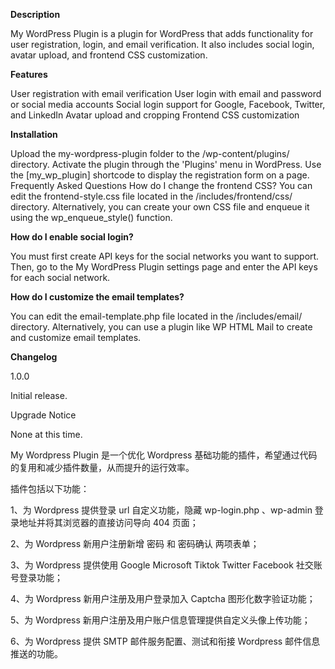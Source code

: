 **Description**

My WordPress Plugin is a plugin for WordPress that adds functionality for user registration, login, and email verification. It also includes social login, avatar upload, and frontend CSS customization.

**Features**

User registration with email verification
User login with email and password or social media accounts
Social login support for Google, Facebook, Twitter, and LinkedIn
Avatar upload and cropping
Frontend CSS customization

**Installation**

Upload the my-wordpress-plugin folder to the /wp-content/plugins/ directory.
Activate the plugin through the 'Plugins' menu in WordPress.
Use the [my_wp_plugin] shortcode to display the registration form on a page.
Frequently Asked Questions
How do I change the frontend CSS?
You can edit the frontend-style.css file located in the /includes/frontend/css/ directory. Alternatively, you can create your own CSS file and enqueue it using the wp_enqueue_style() function.

**How do I enable social login?**

You must first create API keys for the social networks you want to support. Then, go to the My WordPress Plugin settings page and enter the API keys for each social network.

**How do I customize the email templates?**

You can edit the email-template.php file located in the /includes/email/ directory. Alternatively, you can use a plugin like WP HTML Mail to create and customize email templates.

**Changelog**

1.0.0

Initial release.

Upgrade Notice

None at this time.



My Wordpress Plugin 是一个优化 Wordpress 基础功能的插件，希望通过代码的复用和减少插件数量，从而提升的运行效率。

插件包括以下功能：

1、为 Wordpress 提供登录 url 自定义功能，隐藏 wp-login.php 、wp-admin 登录地址并将其浏览器的直接访问导向 404 页面；

2、为 Wordpress 新用户注册新增 密码 和 密码确认 两项表单；

3、为 Wordpress 提供使用 Google Microsoft Tiktok Twitter Facebook 社交账号登录功能；

4、为 Wordpress 新用户注册及用户登录加入 Captcha 图形化数字验证功能；

5、为 Wordpress 新用户注册及用户账户信息管理提供自定义头像上传功能；

6、为 Wordpress 提供 SMTP 邮件服务配置、测试和衔接 Wordpress 邮件信息推送的功能。
